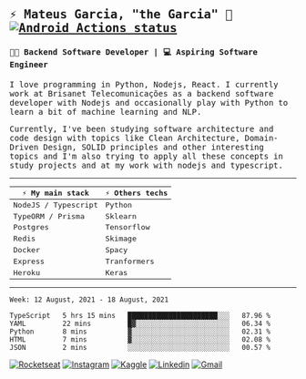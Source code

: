 <samp>
  
## ⚡ Mateus Garcia, "the Garcia" :rocket:  [![Android Actions status](https://github.com/mpgxc/mpgxc/workflows/update-stats/badge.svg)](https://github.com/mpgxc/mpgxc/actions)
  

#### 👨‍💻 Backend Software Developer | 💻 Aspiring Software Engineer

  
I love programming in Python, Nodejs, React. I currently work at Brisanet Telecomunicações as a backend software developer with Nodejs and occasionally play with Python to learn a bit of machine learning and NLP.

  
Currently, I've been studying software architecture and code design with topics like Clean Architecture, Domain-Driven Design, SOLID principles and other interesting topics and I'm also trying to apply all these concepts in study projects and at my work with nodejs and typescript.

---

| ⚡ My main stack    | ⚡ Others techs |
| ------------------- | --------------- |
| NodeJS / Typescript | Python          |
| TypeORM / Prisma    | Sklearn         |
| Postgres            | Tensorflow      |
| Redis               | Skimage         |
| Docker              | Spacy           |
| Express             | Tranformers     |
| Heroku              | Keras           |
---
 
<!--START_SECTION:waka-->
```text
Week: 12 August, 2021 - 18 August, 2021

TypeScript   5 hrs 15 mins   ██████████████████████░░░   87.96 % 
YAML         22 mins         █▓░░░░░░░░░░░░░░░░░░░░░░░   06.34 % 
Python       8 mins          ▓░░░░░░░░░░░░░░░░░░░░░░░░   02.31 % 
HTML         7 mins          ▓░░░░░░░░░░░░░░░░░░░░░░░░   02.08 % 
JSON         2 mins          ░░░░░░░░░░░░░░░░░░░░░░░░░   00.57 % 
```
<!--END_SECTION:waka-->
  
</samp>

[![Rocketseat](https://img.shields.io/badge/-Rocketseat%20Profile-33cc66?style=flat-square&labelColor=33cc66&logoColor=white&link=https://app.rocketseat.com.br/me/mpgxc)](https://app.rocketseat.com.br/me/mpgxc)
[![Instagram](https://img.shields.io/badge/-Mateus%20Garcia-33cc66?style=flat-square&labelColor=33cc66&logo=instagram&logoColor=white&link=https://www.instagram.com/mpg.x)](https://www.instagram.com/mpg.x) 
[![Kaggle](https://img.shields.io/badge/-Mateus%20Garcia-33cc66?style=flat-square&labelColor=33cc66&logo=kaggle&logoColor=white&link=https://www.kaggle.com/xwalker)](https://www.kaggle.com/xwalker) 
[![Linkedin](https://img.shields.io/badge/-Mateus%20Garcia-33cc66?style=flat-square&logo=Linkedin&logoColor=white&link=https://www.linkedin.com/in/mpgxc)](https://www.linkedin.com/in/mpgxc) 
[![Gmail](https://img.shields.io/badge/-mpgx5.c@gmail.com-33cc66?style=flat-square&logo=Gmail&logoColor=white&link=mailto:diego.schell.f@gmail.com)](mailto:mpgx5.c@gmail.com)
